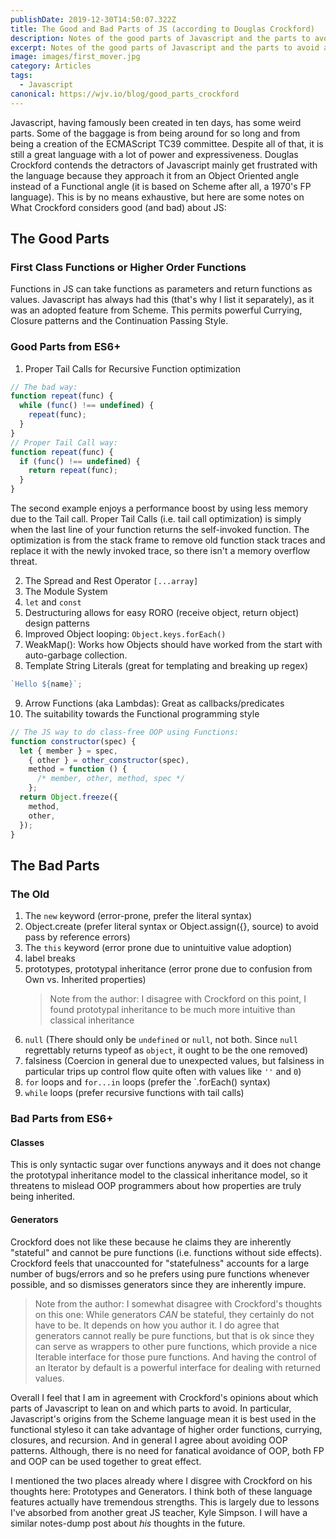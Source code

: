 ```yaml
---
publishDate: 2019-12-30T14:50:07.322Z
title: The Good and Bad Parts of JS (according to Douglas Crockford)
description: Notes of the good parts of Javascript and the parts to avoid according to Douglas Crockford's books and lectures.
excerpt: Notes of the good parts of Javascript and the parts to avoid according to Douglas Crockford's books and lectures.
image: images/first_mover.jpg
category: Articles
tags:
  - Javascript
canonical: https://wjv.io/blog/good_parts_crockford
---
```


Javascript, having famously been created in ten days, has some weird parts. Some of the baggage is from being around for so long and from being a creation of the ECMAScript TC39 committee. Despite all of that, it is still a great language with a lot of power and expressiveness. Douglas Crockford contends the detractors of Javascript mainly get frustrated with the language because they approach it from an Object Oriented angle instead of a Functional angle (it is based on Scheme after all, a 1970's FP language). This is by no means exhaustive, but here are some notes on What Crockford considers good (and bad) about JS:

## The Good Parts

### First Class Functions or Higher Order Functions

Functions in JS can take functions as parameters and return functions as values. Javascript has always had this (that's why I list it separately), as it was an adopted feature from Scheme. This permits powerful Currying, Closure patterns and the Continuation Passing Style.

### Good Parts from ES6+

1. Proper Tail Calls for Recursive Function optimization

```js
// The bad way:
function repeat(func) {
  while (func() !== undefined) {
    repeat(func);
  }
}
// Proper Tail Call way:
function repeat(func) {
  if (func() !== undefined) {
    return repeat(func);
  }
}
```

The second example enjoys a performance boost by using less memory due to the Tail call. Proper Tail Calls (i.e. tail call optimization) is simply when the last line of your function returns the self-invoked function. The optimization is from the stack frame to remove old function stack traces and replace it with the newly invoked trace, so there isn't a memory overflow threat.

2. The Spread and Rest Operator `[...array]`
3. The Module System
4. `let` and `const`
5. Destructuring allows for easy RORO (receive object, return object) design patterns
6. Improved Object looping: `Object.keys.forEach()`
7. WeakMap(): Works how Objects should have worked from the start with auto-garbage collection.
8. Template String Literals (great for templating and breaking up regex)

```js
`Hello ${name}`;
```

9. Arrow Functions (aka Lambdas): Great as callbacks/predicates
10. The suitability towards the Functional programming style

```js
// The JS way to do class-free OOP using Functions:
function constructor(spec) {
  let { member } = spec,
    { other } = other_constructor(spec),
    method = function () {
      /* member, other, method, spec */
    };
  return Object.freeze({
    method,
    other,
  });
}
```

## The Bad Parts

### The Old

1. The `new` keyword (error-prone, prefer the literal syntax)
2. Object.create (prefer literal syntax or Object.assign({}, source) to avoid pass by reference errors)
3. The `this` keyword (error prone due to unintuitive value adoption)
4. label breaks
5. prototypes, prototypal inheritance (error prone due to confusion from Own vs. Inherited properties)
   > Note from the author: I disagree with Crockford on this point, I found prototypal inheritance to be much more intuitive than classical inheritance
6. `null` (There should only be `undefined` or `null`, not both. Since `null` regrettably returns typeof as `object`, it ought to be the one removed)
7. falsiness (Coercion in general due to unexpected values, but falsiness in particular trips up control flow quite often with values like `''` and `0`)
8. `for` loops and `for...in` loops (prefer the `.forEach() syntax)
9. `while` loops (prefer recursive functions with tail calls)

### Bad Parts from ES6+

#### Classes

This is only syntactic sugar over functions anyways and it does not change the prototypal inheritance model to the classical inheritance model, so it threatens to mislead OOP programmers about how properties are truly being inherited.

#### Generators

Crockford does not like these because he claims they are inherently "stateful" and cannot be pure functions (i.e. functions without side effects). Crockford feels that unaccounted for "statefulness" accounts for a large number of bugs/errors and so he prefers using pure functions whenever possible, and so dismisses generators since they are inherently impure.

> Note from the author: I somewhat disagree with Crockford's thoughts on this one: While generators _CAN_ be stateful, they certainly do not have to be. It depends on how you author it. I do agree that generators cannot really be pure functions, but that is ok since they can serve as wrappers to other pure functions, which provide a nice Iterable interface for those pure functions. And having the control of an Iterator by default is a powerful interface for dealing with returned values.

Overall I feel that I am in agreement with Crockford's opinions about which parts of Javascript to lean on and which parts to avoid. In particular, Javascript's origins from the Scheme language mean it is best used in the functional styleso it can take advantage of higher order functions, currying, closures, and recursion. And in general I agree about avoiding OOP patterns. Although, there is no need for fanatical avoidance of OOP, both FP and OOP can be used together to great effect.

I mentioned the two places already where I disgree with Crockford on his thoughts here: Prototypes and Generators. I think both of these language features actually have tremendous strengths. This is largely due to lessons I've absorbed from another great JS teacher, Kyle Simpson. I will have a similar notes-dump post about _his_ thoughts in the future.
